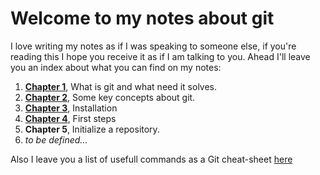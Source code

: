 # Welcome to my notes about git

I love writing my notes as if I was speaking to someone else, if you're reading this I hope you receive it as if I am talking to you. Ahead I'll leave you an index about what you can find on my notes:

1. **[Chapter 1](https://github.com/alejandro-devop/git-github-notes/blob/main/1-chapter/notes.md)**, What is git and what need it solves.
2. **[Chapter 2](https://github.com/alejandro-devop/git-github-notes/blob/main/2-chapter/notes.md)**, Some key concepts about git.
3. **[Chapter 3](https://github.com/alejandro-devop/git-github-notes/blob/main/3-chapter/notes.md)**, Installation
4. **[Chapter 4](https://github.com/alejandro-devop/git-github-notes/blob/main/4-chapter/notes.md)**, First steps
5. **Chapter 5**, Initialize a repository.
6. _to be defined..._

Also I leave you a list of usefull commands as a Git cheat-sheet [here](https://github.com/alejandro-devop/git-github-notes/blob/main/Cheat-sheet.md)


